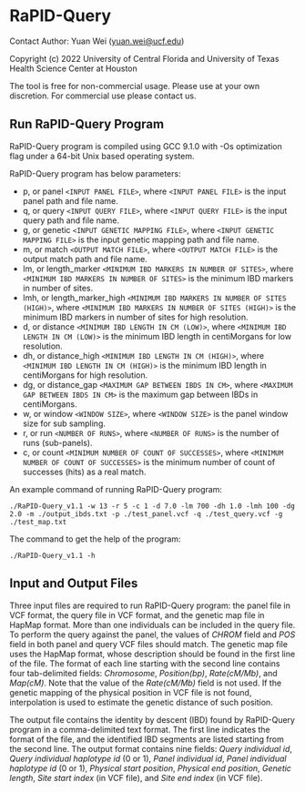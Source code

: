 # RaPID-Query

Contact Author: Yuan Wei (yuan.wei@ucf.edu)

Copyright (c) 2022 University of Central Florida and University of Texas Health Science Center at Houston

The tool is free for non-commercial usage. Please use at your own discretion. For commercial use please contact us.

## Run RaPID-Query Program

RaPID-Query program is compiled using GCC 9.1.0 with -Os optimization flag under a 64-bit Unix based operating system.

RaPID-Query program has below parameters:
- p, or panel `<INPUT PANEL FILE>`, where `<INPUT PANEL FILE>` is the input panel path and file name.
- q, or query `<INPUT QUERY FILE>`, where `<INPUT QUERY FILE>` is the input query path and file name.
- g, or genetic `<INPUT GENETIC MAPPING FILE>`, where `<INPUT GENETIC MAPPING FILE>` is the input genetic mapping path and file name.
- m, or match `<OUTPUT MATCH FILE>`, where `<OUTPUT MATCH FILE>` is the output match path and file name.
- lm, or length_marker `<MINIMUM IBD MARKERS IN NUMBER OF SITES>`, where `<MINIMUM IBD MARKERS IN NUMBER OF SITES>` is the minimum IBD markers in number of sites.
- lmh, or length_marker_high `<MINIMUM IBD MARKERS IN NUMBER OF SITES (HIGH)>`, where `<MINIMUM IBD MARKERS IN NUMBER OF SITES (HIGH)>` is the minimum IBD markers in number of sites for high resolution.
- d, or distance `<MINIMUM IBD LENGTH IN CM (LOW)>`, where `<MINIMUM IBD LENGTH IN CM (LOW)>` is the minimum IBD length in centiMorgans for low resolution.
- dh, or distance_high `<MINIMUM IBD LENGTH IN CM (HIGH)>`, where `<MINIMUM IBD LENGTH IN CM (HIGH)>` is the minimum IBD length in centiMorgans for high resolution.
- dg, or distance_gap `<MAXIMUM GAP BETWEEN IBDS IN CM>`, where `<MAXIMUM GAP BETWEEN IBDS IN CM>` is the maximum gap between IBDs in centiMorgans.
- w, or window `<WINDOW SIZE>`, where `<WINDOW SIZE>` is the panel window size for sub sampling.
- r, or run `<NUMBER OF RUNS>`, where `<NUMBER OF RUNS>` is the number of runs (sub-panels).
- c, or count `<MINIMUM NUMBER OF COUNT OF SUCCESSES>`, where `<MINIMUM NUMBER OF COUNT OF SUCCESSES>` is the minimum number of count of successes (hits) as a real match.

An example command of running RaPID-Query program:
```
./RaPID-Query_v1.1 -w 13 -r 5 -c 1 -d 7.0 -lm 700 -dh 1.0 -lmh 100 -dg 2.0 -m ./output_ibds.txt -p ./test_panel.vcf -q ./test_query.vcf -g ./test_map.txt 
```

The command to get the help of the program:
```
./RaPID-Query_v1.1 -h
```
## Input and Output Files
Three input files are required to run RaPID-Query program: the panel file in VCF format, the query file in VCF format, and the genetic map file in HapMap format. More than one individuals can be included in the query file. To perform the query against the panel, the values of *CHROM* field and *POS* field in both panel and query VCF files should match. The genetic map file uses the HapMap format, whose description should be found in the first line of the file. The format of each line starting with the second line contains four tab-delimited fields: *Chromosome*, *Position(bp)*, *Rate(cM/Mb)*, and *Map(cM)*. Note that the value of the *Rate(cM/Mb)* field is not used. If the genetic mapping of the physical position in VCF file is not found, interpolation is used to estimate the genetic distance of such position.

The output file contains the identity by descent (IBD) found by RaPID-Query program in a comma-delimited text format. The first line indicates the format of the file, and the identified IBD segments are listed starting from the second line. The output format contains nine fields: *Query individual id*, *Query individual haplotype id* (0 or 1), *Panel individual id*, *Panel individual haplotype id* (0 or 1), *Physical start position*, *Physical end position*, *Genetic length*, *Site start index* (in VCF file), and *Site end index* (in VCF file).
